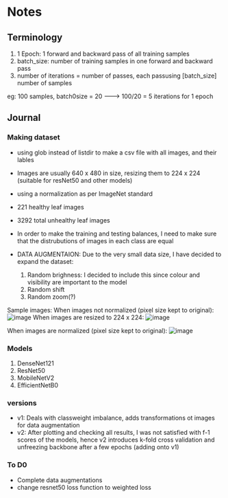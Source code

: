 # Notes

## Terminology

1. 1 Epoch: 1 forward and backward pass of all training samples 
2. batch_size: number of training samples in one forward and backward pass 
3. number of iterations = number of passes, each passusing [batch_size] number of samples 

eg: 100 samples, batch0size = 20 ---> 100/20 = 5 iterations for 1 epoch 

## Journal 
### Making dataset
- using glob instead of listdir to make a csv file with all images, and their lables 
- Images are usually 640 x 480 in size, resizing them to 224 x 224 (suitable for resNet50 and other models)
- using a normalization as per ImageNet standard
- 221 healthy leaf images 
- 3292 total unhealthy leaf images
- In order to make the training and testing balances, I need to make sure that the distrubutions of images in each class are equal

- DATA AUGMENTAION: Due to the very small data size, I have decided to expand the dataset:
    1. Random brighness: I decided to include this since colour and visibility are important to the model
    2. Random shift
    3. Random zoom(?)


Sample images:
When images not normalized (pixel size kept to original):
![image](https://github.com/user-attachments/assets/36773fa8-d8cc-4945-b743-781e71bd25fa)
When images are resized to 224 x 224:
![image](https://github.com/user-attachments/assets/7d6f051a-c7ea-4bd3-87c6-5cc2788f7467)

When images are normalized (pixel size kept to original):
![image](https://github.com/user-attachments/assets/3a28023a-9ad1-4e5f-9916-29ca70ccd2be)

### Models
1. DenseNet121
2. ResNet50
3. MobileNetV2
4. EfficientNetB0

### versions
- v1: Deals with classweight imbalance, adds transformations ot images for data augmentation
- v2: After plotting and checking all results, I was not satisfied with f-1 scores of the models, hence v2 introduces k-fold cross validation and unfreezing backbone after a few epochs (adding onto v1)
### To D0
- Complete data augmentations
- change resnet50 loss function to weighted loss




